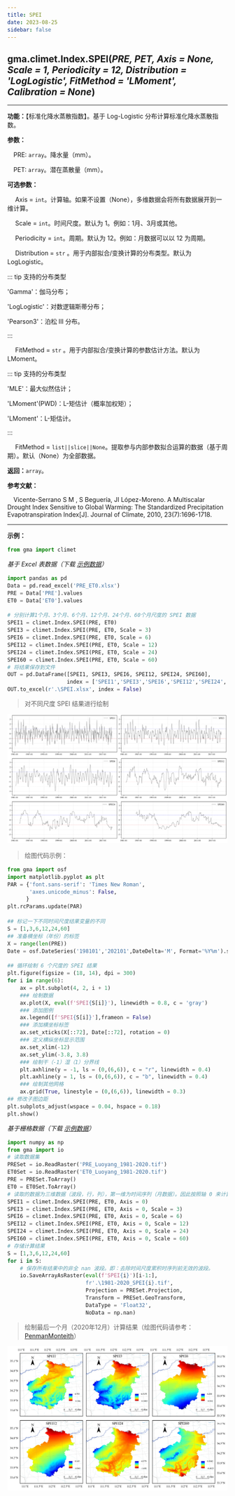```yaml
---
title: SPEI
date: 2023-08-25
sidebar: false
---
```


## gma.climet.Index.**SPEI**(*PRE, PET, Axis = None, Scale = 1, Periodicity = 12, Distribution = 'LogLogistic', FitMethod = 'LMoment', Calibration = None*)<Badge text="1.0.10 +"/>

---

**功能：**【标准化降水蒸散指数】。基于 Log-Logistic 分布计算标准化降水蒸散指数。

**参数：**

&emsp;PRE: `array`。降水量（mm）。

&emsp;PET: `array`。潜在蒸散量（mm）。

**可选参数：**

&emsp; Axis = `int`。计算轴。如果不设置（None），多维数据会将所有数据展开到一维计算。

&emsp; Scale = `int`。时间尺度。默认为 1。例如：1月、3月或其他。

&emsp; Periodicity = `int`。周期。默认为 12。例如：月数据可以以 12 为周期。

&emsp; Distribution = `str` <Badge text="1.1.1 +"/>。用于内部拟合/变换计算的分布类型。默认为 LogLogistic。

::: tip 支持的分布类型

'Gamma'：伽马分布；

'LogLogistic'：对数逻辑斯蒂分布；

'Pearson3'：泊松 III 分布。

:::

&emsp; FitMethod = `str` <Badge text="2.0.4 +"/>。用于内部拟合/变换计算的参数估计方法。默认为 LMoment。

::: tip 支持的分布类型

'MLE'：最大似然估计；

'LMoment'(PWD)：L-矩估计（概率加权矩）；

'LMoment'：L-矩估计。

:::

&emsp; FitMethod = `list||slice||None`<Badge text="2.0.4 +"/>。提取参与内部参数拟合运算的数据（基于周期）。默认（None）为全部数据。

**返回：**`array`。

**参考文献：**

&emsp;Vicente-Serrano S M , S Beguería, JI López-Moreno. A Multiscalar Drought Index Sensitive to Global Warming: The Standardized Precipitation Evapotranspiration Index[J]. Journal of Climate, 2010, 23(7):1696-1718.  

---

**示例：**

```python
from gma import climet
```
*基于 Excel 表数据（下载 [示例数据](/climet/PRE_ET0.xlsx)）*
```python
import pandas as pd
Data = pd.read_excel('PRE_ET0.xlsx')
PRE = Data['PRE'].values
ET0 = Data['ET0'].values

# 分别计算1个月、3个月、6个月、12个月、24个月、60个月尺度的 SPEI 数据
SPEI1 = climet.Index.SPEI(PRE, ET0)
SPEI3 = climet.Index.SPEI(PRE, ET0, Scale = 3)
SPEI6 = climet.Index.SPEI(PRE, ET0, Scale = 6)
SPEI12 = climet.Index.SPEI(PRE, ET0, Scale = 12)
SPEI24 = climet.Index.SPEI(PRE, ET0, Scale = 24)
SPEI60 = climet.Index.SPEI(PRE, ET0, Scale = 60)
# 将结果保存到文件
OUT = pd.DataFrame([SPEI1, SPEI3, SPEI6, SPEI12, SPEI24, SPEI60],
                   index = ['SPEI1','SPEI3','SPEI6','SPEI12','SPEI24','SPEI60']).T
OUT.to_excel(r'.\SPEI.xlsx', index = False)
```
> 对不同尺度 SPEI 结果进行绘制

![](/climet/SPEIPlot.svg)

> 绘图代码示例：
```python
from gma import osf
import matplotlib.pyplot as plt
PAR = {'font.sans-serif': 'Times New Roman',
       'axes.unicode_minus': False,
      }
plt.rcParams.update(PAR)

## 标记一下不同时间尺度结果变量的不同
S = [1,3,6,12,24,60]
## 准备横坐标（年份）的标签
X = range(len(PRE))
Date = osf.DateSeries('198101','202101',DateDelta='M', Format='%Y%m').strftime('%Y-%m')

## 循环绘制 6 个尺度的 SPEI 结果
plt.figure(figsize = (18, 14), dpi = 300)
for i in range(6):
    ax = plt.subplot(4, 2, i + 1) 
    ### 绘制数据
    ax.plot(X, eval(f'SPEI{S[i]}'), linewidth = 0.8, c = 'gray')
    ### 添加图例
    ax.legend([f'SPEI{S[i]}'],frameon = False)
    ### 添加横坐标标签
    ax.set_xticks(X[::72], Date[::72], rotation = 0)
    ### 定义横纵坐标显示范围
    ax.set_xlim(-12)
    ax.set_ylim(-3.8, 3.8)
    ### 绘制干（-1）湿（1）分界线
    plt.axhline(y = -1, ls = (0,(6,6)), c = "r", linewidth = 0.4)
    plt.axhline(y = 1, ls = (0,(6,6)), c = "b", linewidth = 0.4)
    ### 绘制其他网格
    ax.grid(True, linestyle = (0,(6,6)), linewidth = 0.3)
## 修改子图边距
plt.subplots_adjust(wspace = 0.04, hspace = 0.18)
plt.show()
```

*基于栅格数据（下载 [示例数据](/climet/PRE_ET0.7z)）*

```python
import numpy as np
from gma import io
# 读取数据集
PRESet = io.ReadRaster('PRE_Luoyang_1981-2020.tif')
ET0Set = io.ReadRaster('ET0_Luoyang_1981-2020.tif')
PRE = PRESet.ToArray()
ET0 = ET0Set.ToArray()
# 读取的数据为三维数据（波段，行，列），第一维为时间序列（月数据）。因此按照轴 0 来计算
SPEI1 = climet.Index.SPEI(PRE, ET0, Axis = 0)
SPEI3 = climet.Index.SPEI(PRE, ET0, Axis = 0, Scale = 3)
SPEI6 = climet.Index.SPEI(PRE, ET0, Axis = 0, Scale = 6)
SPEI12 = climet.Index.SPEI(PRE, ET0, Axis = 0, Scale = 12)
SPEI24 = climet.Index.SPEI(PRE, ET0, Axis = 0, Scale = 24)
SPEI60 = climet.Index.SPEI(PRE, ET0, Axis = 0, Scale = 60)
# 存储计算结果
S = [1,3,6,12,24,60]
for i in S:
	# 保存所有结果中的非全 nan 波段。即：去除时间尺度累积时序列前无效的波段。
    io.SaveArrayAsRaster(eval(f'SPEI{i}')[i-1:],
                         fr'.\1981-2020_SPEI{i}.tif', 
                         Projection = PRESet.Projection,
                         Transform = PRESet.GeoTransform, 
                         DataType = 'Float32', 
                         NoData = np.nan)  
```
>绘制最后一个月（2020年12月）计算结果（绘图代码请参考：[PenmanMonteith](/UserGuide/climet/ET0/PenmanMonteith.html)）

![](/climet/SPEI.webp)